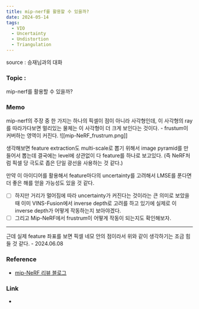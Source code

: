 ```yaml
---
title: mip-nerf를 활용할 수 있을까?
date: 2024-05-14
tags:
  - VIO
  - Uncertainty
  - Undistortion
  - Triangulation
---
```

source : 승재님과의 대화
### Topic :
mip-nerf를 활용할 수 있을까?


### Memo
mip-nerf의 주장 중 한 가지는 하나의 픽셀이 점이 아니라 사각형인데, 이 사각형의 ray를 따라가다보면 멀리있는 물체는 이 사각형이 더 크게 보인다는 것이다. - frustum이 커버하는 영역이 커진다.
![[mip-NeRF_frustrum.png]]

생각해보면 feature extraction도 multi-scale로 뽑기 위해서 image pyramid를 만들어서 뽑는데 결국에는 level에 상관없이 다 feature를 하나로 보고있다. 
(즉 NeRF처럼 픽셀 당 극도로 좁은 단일 광선을 사용하는 것 같다.)

만약 이 아이디어를 활용해서 feature마다의 uncertainty를 고려해서 LMSE를 푼다면 더 좋은 해를 얻을 가능성도 있을 것 같다.

- [ ] 하지만 거리가 멀어짐에 따라 uncertainty가 커진다는 것이라는 큰 의미로 보았을 때 이미 VINS-Fusion에서 inverse depth로 고려를 하고 있기에 실제로 이 inverse depth가 어떻게 작동하는지 보아야겠다.
- [ ] 그리고 Mip-NeRF에서 frustrum이 어떻게 작동이 되는지도 확인해보자.
---
근데 실제 feature 좌표를 보면 픽셀 네모 안의 점이라서 위와 같이 생각하기는 조금 힘들 것 같다. - 2024.06.08

### Reference
- [mip-NeRF 리뷰 블로그](https://kimjy99.github.io/%EB%85%BC%EB%AC%B8%EB%A6%AC%EB%B7%B0/mipnerf/)


### Link
- 
